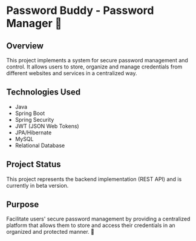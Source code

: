 # Password Buddy - Password Manager 🔐

## Overview
This project implements a system for secure password management and control. It allows users to store, 
organize and manage credentials from different websites and services in a centralized way.

## Technologies Used
- Java
- Spring Boot
- Spring Security
- JWT (JSON Web Tokens)
- JPA/Hibernate
- MySQL
- Relational Database

## Project Status
This project represents the backend implementation (REST API) and is currently in beta version.

## Purpose
Facilitate users' secure password management by providing a centralized platform that allows them to store 
and access their credentials in an organized and protected manner. 🔐

